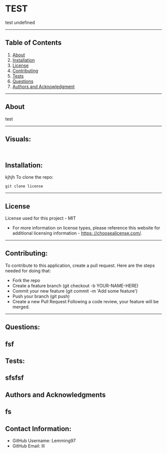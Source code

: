 
  # TEST

test
undefined


---
## Table of Contents
1. [About](#about)
2. [Installation](#installation)
3. [License](#license)
4. [Contributing](#contributing)
5. [Tests](#tests)
6. [Questions](#questions)
7. [Authors and Acknowledgment](#authors%20and%20acknowledgment)
---
## About
test

---
## Visuals:
![]()
---
## Installation:
kjhjh
To clone the repo:

    git clone license

---
## License
License used for this project - MIT
* For more information on license types, please reference this website
for additional licensing information - [https: //choosealicense.com/](https://choosealicense.com/).
---
## Contributing:

To contribute to this application, create a pull request.
Here are the steps needed for doing that:
- Fork the repo
- Create a feature branch (git checkout -b YOUR-NAME-HERE)
- Commit your new feature (git commit -m 'Add some feature')
- Push your branch (git push)
- Create a new Pull Request
Following a code review, your feature will be merged.
---
## Questions:
fsf
---
## Tests:
sfsfsf
---
## Authors and Acknowledgments
fs
---
## Contact Information:
* GitHub Username: Lemming97
* GitHub Email: lll

